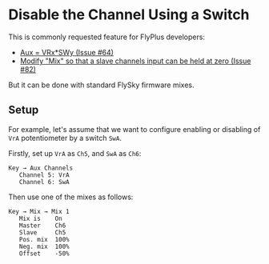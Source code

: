 # Disable the Channel Using a Switch

This is commonly requested feature for FlyPlus developers:

* [Aux = VRx\*SWy (Issue #64)](https://github.com/qba667/FlySkyI6/issues/64)
* [ Modify "Mix" so that a slave channels input can be held at zero (Issue #82)](https://github.com/qba667/FlySkyI6/issues/82)

But it can be done with standard FlySky firmware mixes.

## Setup

For example, let's assume that we want to configure enabling or disabling
of `VrA` potentiometer by a switch `SwA`.

Firstly, set up `VrA` as `Ch5`, and `SwA` as `Ch6`:

```
Key → Aux Channels
   Channel 5: VrA
   Channel 6: SwA
```

Then use one of the mixes as follows:

```
Key → Mix → Mix 1
   Mix is    On
   Master    Ch6
   Slave     Ch5
   Pos. mix  100%
   Neg. mix  100%
   Offset    -50%
```

